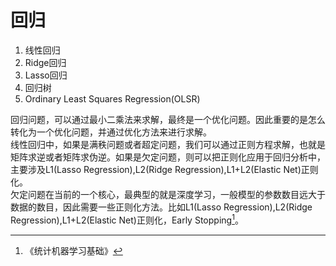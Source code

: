# 回归

1. 线性回归
2. Ridge回归
3. Lasso回归
4. 回归树 
5. Ordinary Least Squares Regression\(OLSR\)

回归问题，可以通过最小二乘法来求解，最终是一个优化问题。因此重要的是怎么转化为一个优化问题，并通过优化方法来进行求解。   
线性回归中，如果是满秩问题或者超定问题，我们可以通过正则方程求解，也就是矩阵求逆或者矩阵求伪逆。如果是欠定问题，则可以把正则化应用于回归分析中，主要涉及L1\(Lasso Regression\),L2\(Ridge Regression\),L1+L2\(Elastic Net\)正则化。  
欠定问题在当前的一个核心，最典型的就是深度学习，一般模型的参数数目远大于数据的数目，因此需要一些正则化方法。比如L1\(Lasso Regression\),L2\(Ridge Regression\),L1+L2\(Elastic Net\)正则化，Early Stopping[^1]。

[^1]: 《统计机器学习基础》

